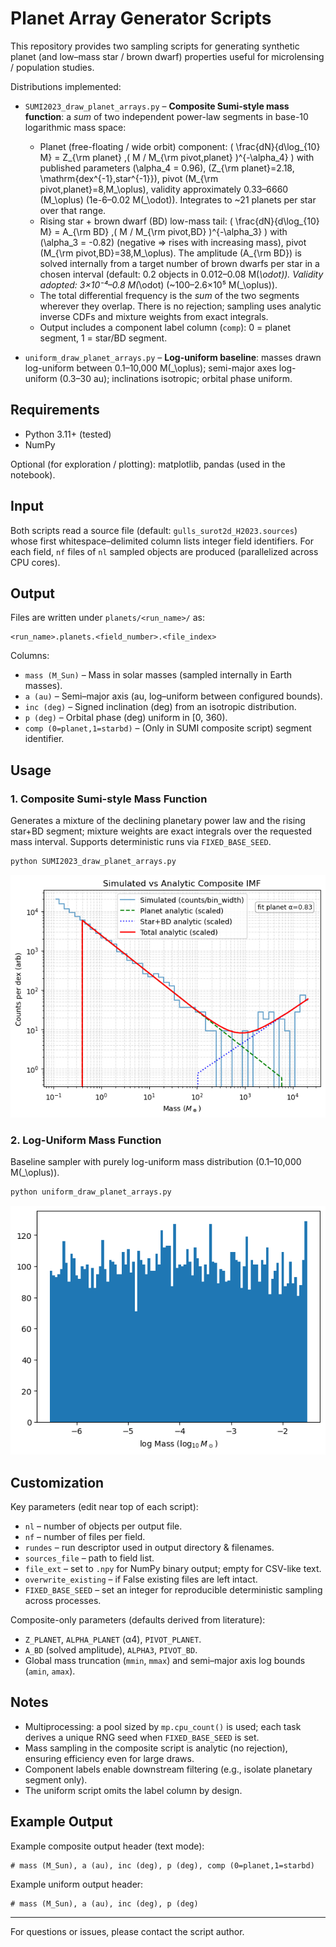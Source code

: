 # Planet Array Generator Scripts

This repository provides two sampling scripts for generating synthetic planet (and low–mass star / brown dwarf) properties useful for microlensing / population studies.

Distributions implemented:

* `SUMI2023_draw_planet_arrays.py` – **Composite Sumi-style mass function**: a *sum* of two independent power-law segments in base-10 logarithmic mass space:
	- Planet (free-floating / wide orbit) component:
		\( \frac{dN}{d\log_{10} M} = Z_{\rm planet} \,( M / M_{\rm pivot,planet} )^{-\alpha_4} \)
		with published parameters \(\alpha_4 = 0.96\), \(Z_{\rm planet}=2.18\, \mathrm{dex^{-1}\,star^{-1}}\), pivot \(M_{\rm pivot,planet}=8\,M_\oplus\), validity approximately 0.33–6660 \(M_\oplus\) (1e-6–0.02 M\(_\odot\)). Integrates to ~21 planets per star over that range.
	- Rising star + brown dwarf (BD) low-mass tail:
		\( \frac{dN}{d\log_{10} M} = A_{\rm BD} \,( M / M_{\rm pivot,BD} )^{-\alpha_3} \)
		with \(\alpha_3 = -0.82\) (negative ⇒ rises with increasing mass), pivot \(M_{\rm pivot,BD}=38\,M_\oplus\). The amplitude \(A_{\rm BD}\) is solved internally from a target number of brown dwarfs per star in a chosen interval (default: 0.2 objects in 0.012–0.08 M\(_\odot\)). Validity adopted: 3×10⁻⁴–0.8 M\(_\odot\) (~100–2.6×10⁵ M\(_\oplus\)).
	- The total differential frequency is the *sum* of the two segments wherever they overlap. There is no rejection; sampling uses analytic inverse CDFs and mixture weights from exact integrals.
	- Output includes a component label column (`comp`): 0 = planet segment, 1 = star/BD segment.

* `uniform_draw_planet_arrays.py` – **Log-uniform baseline**: masses drawn log-uniform between 0.1–10,000 M\(_\oplus\); semi-major axes log-uniform (0.3–30 au); inclinations isotropic; orbital phase uniform.

## Requirements

* Python 3.11+ (tested)
* NumPy

Optional (for exploration / plotting): matplotlib, pandas (used in the notebook).

## Input

Both scripts read a source file (default: `gulls_surot2d_H2023.sources`) whose first whitespace–delimited column lists integer field identifiers. For each field, `nf` files of `nl` sampled objects are produced (parallelized across CPU cores).

## Output

Files are written under `planets/<run_name>/` as:

```
<run_name>.planets.<field_number>.<file_index>
```

Columns:

* `mass (M_Sun)` – Mass in solar masses (sampled internally in Earth masses).
* `a (au)` – Semi–major axis (au, log–uniform between configured bounds).
* `inc (deg)` – Signed inclination (deg) from an isotropic distribution.
* `p (deg)` – Orbital phase (deg) uniform in [0, 360).
* `comp (0=planet,1=starbd)` – (Only in SUMI composite script) segment identifier.

## Usage

### 1. Composite Sumi-style Mass Function

Generates a mixture of the declining planetary power law and the rising star+BD segment; mixture weights are exact integrals over the requested mass interval. Supports deterministic runs via `FIXED_BASE_SEED`.

```bash
python SUMI2023_draw_planet_arrays.py
```

[![Sumi 2023 MF](SUMI_MF_VERIFICATION.png)](SUMI_MF_VERIFICATION.png)

### 2. Log-Uniform Mass Function

Baseline sampler with purely log-uniform mass distribution (0.1–10,000 M\(_\oplus\)).

```bash
python uniform_draw_planet_arrays.py
```

[![Uniform Draw](LOG_UNIFORM_MF_VERIFICATION.png)](LOG_UNIFORM_MF_VERIFICATION.png)


## Customization

Key parameters (edit near top of each script):

* `nl` – number of objects per output file.
* `nf` – number of files per field.
* `rundes` – run descriptor used in output directory & filenames.
* `sources_file` – path to field list.
* `file_ext` – set to `.npy` for NumPy binary output; empty for CSV-like text.
* `overwrite_existing` – if False existing files are left intact.
* `FIXED_BASE_SEED` – set an integer for reproducible deterministic sampling across processes.

Composite-only parameters (defaults derived from literature):

* `Z_PLANET`, `ALPHA_PLANET` (α4), `PIVOT_PLANET`.
* `A_BD` (solved amplitude), `ALPHA3`, `PIVOT_BD`.
* Global mass truncation (`mmin`, `mmax`) and semi–major axis log bounds (`amin`, `amax`).

## Notes

* Multiprocessing: a pool sized by `mp.cpu_count()` is used; each task derives a unique RNG seed when `FIXED_BASE_SEED` is set.
* Mass sampling in the composite script is analytic (no rejection), ensuring efficiency even for large draws.
* Component labels enable downstream filtering (e.g., isolate planetary segment only).
* The uniform script omits the label column by design.

## Example Output

Example composite output header (text mode):

```
# mass (M_Sun), a (au), inc (deg), p (deg), comp (0=planet,1=starbd)
```

Example uniform output header:

```
# mass (M_Sun), a (au), inc (deg), p (deg)
```

---

For questions or issues, please contact the script author.
